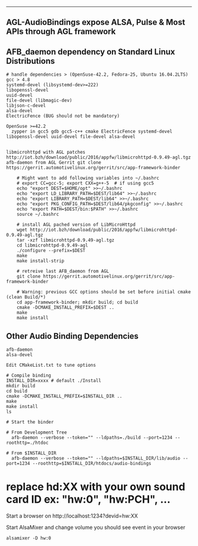 ------------------------------------------------------------------------
AGL-AudioBindings expose ALSA, Pulse & Most APIs through AGL framework
------------------------------------------------------------------------


AFB_daemon dependency on Standard Linux Distributions
-------------------------------------------------------
    # handle dependencies > (OpenSuse-42.2, Fedora-25, Ubuntu 16.04.2LTS)
    gcc > 4.8
    systemd-devel (libsystemd-dev>=222) 
    libopenssl-devel 
    uuid-devel
    file-devel (libmagic-dev)
    libjson-c-devel
    alsa-devel
    ElectricFence (BUG should not be mandatory)

    OpenSuse >=42.2 
      zypper in gcc5 gdb gcc5-c++ cmake ElectricFence systemd-devel libopenssl-devel uuid-devel file-devel alsa-devel


    libmicrohttpd with AGL patches http://iot.bzh/download/public/2016/appfw/libmicrohttpd-0.9.49-agl.tgz
    afb-daemon from AGL Gerrit git clone https://gerrit.automotivelinux.org/gerrit/src/app-framework-binder

```
    # Might want to add following variables into ~/.bashrc
    # export CC=gcc-5; export CXX=g++-5  # if using gcc5
    echo "export DEST=$HOME/opt" >>~/.bashrc
    echo "export LD_LIBRARY_PATH=$DEST/lib64" >>~/.bashrc
    echo "export LIBRARY_PATH=$DEST/lib64" >>~/.bashrc
    echo "export PKG_CONFIG_PATH=$DEST/lib64/pkgconfig" >>~/.bashrc
    echo "export PATH=$DEST/bin:$PATH" >>~/.bashrc
    source ~/.bashrc

    # install AGL pached version of LibMicroHttpd
    wget http://iot.bzh/download/public/2016/appfw/libmicrohttpd-0.9.49-agl.tgz
    tar -xzf libmicrohttpd-0.9.49-agl.tgz
    cd libmicrohttpd-0.9.49-agl
    ./configure --prefix=$DEST
    make
    make install-strip

    # retreive last AFB_daemon from AGL
    git clone https://gerrit.automotivelinux.org/gerrit/src/app-framework-binder

    # Warning: previous GCC options should be set before initial cmake (clean Build/*)
    cd app-framework-binder; mkdir build; cd build 
    cmake -DCMAKE_INSTALL_PREFIX=$DEST ..
    make
    make install 
```

Other Audio Binding Dependencies
----------------------------------
    afb-daemon
    alsa-devel

    Edit CMakeList.txt to tune options


```
# Compile binding
INSTALL_DIR=xxxx # default ./Install
mkdir build
cd build
cmake -DCMAKE_INSTALL_PREFIX=$INSTALL_DIR ..
make
make install
ls

# Start the binder

# From Development Tree
  afb-daemon --verbose --token="" --ldpaths=./build --port=1234 --roothttp=./htdoc

# From $INSTALL_DIR
  afb-daemon --verbose --token="" --ldpaths=$INSTALL_DIR/lib/audio --port=1234 --roothttp=$INSTALL_DIR/htdocs/audio-bindings
```
# replace hd:XX with your own sound card ID ex: "hw:0", "hw:PCH", ...
Start a browser on http://localhost:1234?devid=hw:XX

Start AlsaMixer and change volume you should see event in your browser
```
alsamixer -D hw:0
```
